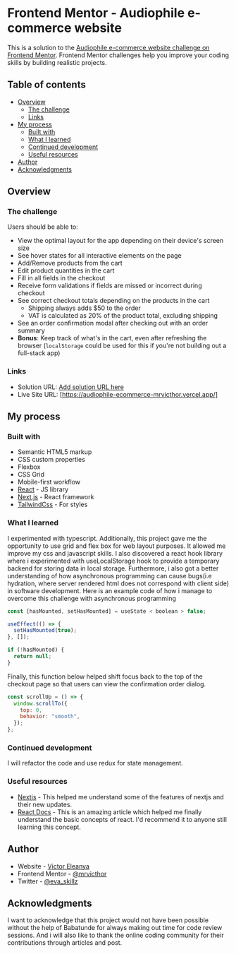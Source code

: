 # Frontend Mentor - Audiophile e-commerce website

This is a solution to the [Audiophile e-commerce website challenge on Frontend Mentor](https://www.frontendmentor.io/challenges/audiophile-ecommerce-website-C8cuSd_wx). Frontend Mentor challenges help you improve your coding skills by building realistic projects.

## Table of contents

- [Overview](#overview)
  - [The challenge](#the-challenge)
  - [Links](#links)
- [My process](#my-process)
  - [Built with](#built-with)
  - [What I learned](#what-i-learned)
  - [Continued development](#continued-development)
  - [Useful resources](#useful-resources)
- [Author](#author)
- [Acknowledgments](#acknowledgments)

## Overview

### The challenge

Users should be able to:

- View the optimal layout for the app depending on their device's screen size
- See hover states for all interactive elements on the page
- Add/Remove products from the cart
- Edit product quantities in the cart
- Fill in all fields in the checkout
- Receive form validations if fields are missed or incorrect during checkout
- See correct checkout totals depending on the products in the cart
  - Shipping always adds $50 to the order
  - VAT is calculated as 20% of the product total, excluding shipping
- See an order confirmation modal after checking out with an order summary
- **Bonus**: Keep track of what's in the cart, even after refreshing the browser (`localStorage` could be used for this if you're not building out a full-stack app)

### Links

- Solution URL: [Add solution URL here](https://your-solution-url.com)
- Live Site URL: [https://audiophile-ecommerce-mrvicthor.vercel.app/]

## My process

### Built with

- Semantic HTML5 markup
- CSS custom properties
- Flexbox
- CSS Grid
- Mobile-first workflow
- [React](https://reactjs.org/) - JS library
- [Next.js](https://nextjs.org/) - React framework
- [TailwindCss](https://tailwindcss.com/) - For styles

### What I learned

I experimented with typescript. Additionally, this project gave me the opportunity to use grid and flex box for web layout purposes. It allowed me improve my css and javascript skills. I also discovered a react hook library where i experimented with useLocalStorage hook to provide a temporary backend for storing data in local storage.
Furthermore, i also got a better understanding of how asynchronous programming can cause bugs(i.e hydration, where server rendered html does not correspond with client side) in software development. Here is an example code of how i manage to overcome this challenge with asynchronous programming

```js
const [hasMounted, setHasMounted] = useState < boolean > false;

useEffect(() => {
  setHasMounted(true);
}, []);

if (!hasMounted) {
  return null;
}
```

Finally, this function below helped shift focus back to the top of the checkout page so that users can view the confirmation order dialog.

```js
const scrollUp = () => {
  window.scrollTo({
    top: 0,
    behavior: "smooth",
  });
};
```

### Continued development

I will refactor the code and use redux for state management.

### Useful resources

- [Nextjs](https://nextjs.org/) - This helped me understand some of the features of nextjs and their new updates.
- [React Docs](https://beta.reactjs.org/) - This is an amazing article which helped me finally understand the basic concepts of react. I'd recommend it to anyone still learning this concept.

## Author

- Website - [Victor Eleanya](https://t.co/Gp89XxT3bs)
- Frontend Mentor - [@mrvicthor](https://www.frontendmentor.io/profile/mrvicthor)
- Twitter - [@eva_skillz](https://twitter.com/eva_skillz)

## Acknowledgments

I want to acknowledge that this project would not have been possible without the help of Babatunde for always making out time for code review sessions. And i will also like to thank the online coding community for their contributions through articles and post.
